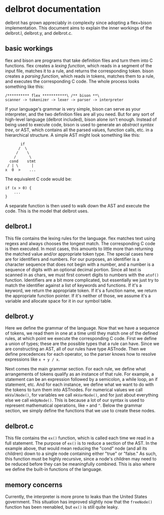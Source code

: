 # delbrot documentation #
delbrot has grown appreciably in complexity since adopting a flex+bison implementation. This document aims to explain the inner workings of the delbrot.l, delbrot.y, and delbrot.c.

## basic workings ##
flex and bison are programs that take definition files and turn them into C functions. flex creates a *lexing function*, which reads in a segment of the input file, matches it to a rule, and returns the corresponding token. bison creates a *parsing function*, which reads in tokens, matches them to a rule, and executes the corresponding C code. The whole process looks something like this:

    /********** flex ***********\ /** bison **\
    scanner -> tokenizer -> lexer -> parser -> interpreter

If your language's grammar is very simple, bison can serve as your interpreter, and the two definition files are all you need. But for any sort of high-level language (delbrot included), bison alone isn't enough. Instead of being used to execute code, bison is used to generate an *abstract syntax tree*, or AST, which contains all the parsed values, function calls, etc. in a hierarchical structure. A simple AST might look something like this:

           if
          /  \
         /    \
        /      \
      cond    stmt
     / | \      |
    x  0  >    ...

The equivalent C code would be:

    if (x > 0) {
        ...
    }

A separate function is then used to walk down the AST and execute the code. This is the model that delbrot uses.

## delbrot.l ##
This file contains the lexing rules for the language. flex matches text using regexs and always chooses the longest match. The corresponding C code is then executed. In most cases, this amounts to little more than returning the matched value and/or appropriate token type. The special cases here are for identifiers and numbers. For our purposes, an identifier is a character sequence that does not begin with a number, and a number is a sequence of digits with an optional decimal portion. Since all text is scanned in as chars, we must first convert digits to numbers with the `atof()` function. Identifiers are a bit more complicated, but essentially we just try to match the identifier against a list of keywords and functions. If it's a keyword, we return the appropriate token. If it's a function name, we return the appropriate function pointer. If it's neither of those, we assume it's a variable and allocate space for it in our symbol table.

## delbrot.y ##
Here we define the grammar of the language. Now that we have a sequence of tokens, we read them in one at a time until they match one of the defined rules, at which point we execute the corresponding C code. First we define a union of types; these are the possible types that a rule can have. Since we are constructing an AST, all of our rules have type ASTnode. Then we define precedences for each operator, so the parser knows how to resolve expressions like `x + y / x`.

Next comes the main grammar section. For each rule, we define what arrangements of tokens qualify as an instance of that rule. For example, a statement can be an expression followed by a semicolon, a while loop, an if statement, etc. And for each instance, we define what we want to do with the tokens to turn them into ASTnodes. For numerical values we call `mkValNode()`, for variables we call `mkVarNode()`, and for just about everything else we call `mkOpNode()`. This is because a lot of our syntax is used to represent mathematical operations, like `+` and `^`. Below the grammar section, we simply define the functions that we use to create these nodes.

## delbrot.c ##
This file contains the `ex()` function, which is called each time we read in a full statement. The purpose of `ex()` is to reduce a section of the AST. In the example above, that would mean reducing the "cond" node (and all its children) down to a single node containing either "true" or "false." As such, this function must be highly recursive, since a node's children may need to be reduced before they can be meaningfully combined. This is also where we define the built-in functions of the language.

## memory concerns ##
Currently, the interpreter is more prone to leaks than the United States government. This situation has improved slightly now that the `freeNode()` function has been reenabled, but `ex()` is still quite leaky.
